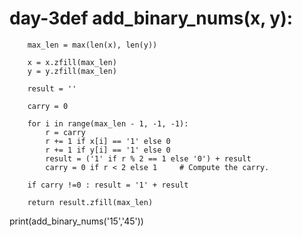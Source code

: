 # day-3def add_binary_nums(x, y):
        max_len = max(len(x), len(y))
 
        x = x.zfill(max_len)
        y = y.zfill(max_len)
         
        result = ''
         
        carry = 0

        for i in range(max_len - 1, -1, -1):
            r = carry
            r += 1 if x[i] == '1' else 0
            r += 1 if y[i] == '1' else 0
            result = ('1' if r % 2 == 1 else '0') + result
            carry = 0 if r < 2 else 1     # Compute the carry.
         
        if carry !=0 : result = '1' + result
 
        return result.zfill(max_len)
 
print(add_binary_nums('15','45'))
